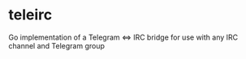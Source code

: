 # teleirc
Go implementation of a Telegram &lt;=> IRC bridge for use with any IRC channel and Telegram group

